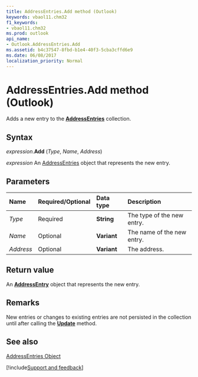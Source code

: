 ```yaml
---
title: AddressEntries.Add method (Outlook)
keywords: vbaol11.chm32
f1_keywords:
- vbaol11.chm32
ms.prod: outlook
api_name:
- Outlook.AddressEntries.Add
ms.assetid: b4c37547-8fbd-b1e4-40f3-5cba3cffd6e9
ms.date: 06/08/2017
localization_priority: Normal
---
```



# AddressEntries.Add method (Outlook)

Adds a new entry to the  **[AddressEntries](Outlook.AddressEntries.md)** collection.


## Syntax

_expression_.**Add** (_Type_, _Name_, _Address_)

 _expression_ An [AddressEntries](Outlook.AddressEntries.md) object that represents the new entry.


## Parameters



|Name|Required/Optional|Data type|Description|
|:-----|:-----|:-----|:-----|
| _Type_|Required| **String**|The type of the new entry.|
| _Name_|Optional| **Variant**|The name of the new entry.|
| _Address_|Optional| **Variant**|The address.|

## Return value

An  **[AddressEntry](Outlook.AddressEntry.md)** object that represents the new entry.


## Remarks

New entries or changes to existing entries are not persisted in the collection until after calling the  **[Update](Outlook.AddressEntry.Update.md)** method.


## See also


[AddressEntries Object](Outlook.AddressEntries.md)

[!include[Support and feedback](~/includes/feedback-boilerplate.md)]